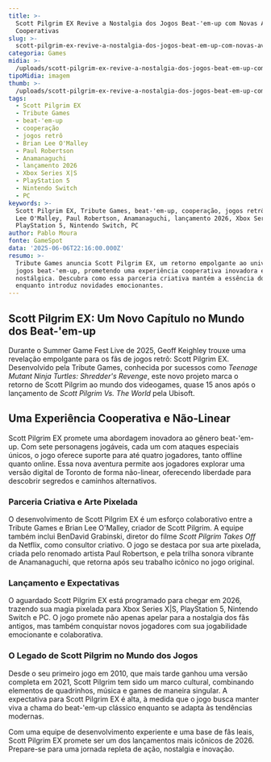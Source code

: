 ```yaml
---
title: >-
  Scott Pilgrim EX Revive a Nostalgia dos Jogos Beat-'em-up com Novas Aventuras
  Cooperativas
slug: >-
  scott-pilgrim-ex-revive-a-nostalgia-dos-jogos-beat-em-up-com-novas-aventuras-cooperativas
categoria: Games
midia: >-
  /uploads/scott-pilgrim-ex-revive-a-nostalgia-dos-jogos-beat-em-up-com-novas-aventuras-cooperativas-thumb.jpg
tipoMidia: imagem
thumb: >-
  /uploads/scott-pilgrim-ex-revive-a-nostalgia-dos-jogos-beat-em-up-com-novas-aventuras-cooperativas-thumb.jpg
tags:
  - Scott Pilgrim EX
  - Tribute Games
  - beat-'em-up
  - cooperação
  - jogos retrô
  - Brian Lee O'Malley
  - Paul Robertson
  - Anamanaguchi
  - lançamento 2026
  - Xbox Series X|S
  - PlayStation 5
  - Nintendo Switch
  - PC
keywords: >-
  Scott Pilgrim EX, Tribute Games, beat-'em-up, cooperação, jogos retrô, Brian
  Lee O'Malley, Paul Robertson, Anamanaguchi, lançamento 2026, Xbox Series X|S,
  PlayStation 5, Nintendo Switch, PC
author: Pablo Moura
fonte: GameSpot
data: '2025-06-06T22:16:00.000Z'
resumo: >-
  Tribute Games anuncia Scott Pilgrim EX, um retorno empolgante ao universo dos
  jogos beat-'em-up, prometendo uma experiência cooperativa inovadora e
  nostálgica. Descubra como essa parceria criativa mantém a essência do clássico
  enquanto introduz novidades emocionantes.
---
```


## Scott Pilgrim EX: Um Novo Capítulo no Mundo dos Beat-'em-up

Durante o Summer Game Fest Live de 2025, Geoff Keighley trouxe uma revelação empolgante para os fãs de jogos retrô: Scott Pilgrim EX. Desenvolvido pela Tribute Games, conhecida por sucessos como *Teenage Mutant Ninja Turtles: Shredder's Revenge*, este novo projeto marca o retorno de Scott Pilgrim ao mundo dos videogames, quase 15 anos após o lançamento de *Scott Pilgrim Vs. The World* pela Ubisoft.

## Uma Experiência Cooperativa e Não-Linear

Scott Pilgrim EX promete uma abordagem inovadora ao gênero beat-'em-up. Com sete personagens jogáveis, cada um com ataques especiais únicos, o jogo oferece suporte para até quatro jogadores, tanto offline quanto online. Essa nova aventura permite aos jogadores explorar uma versão digital de Toronto de forma não-linear, oferecendo liberdade para descobrir segredos e caminhos alternativos.

### Parceria Criativa e Arte Pixelada

O desenvolvimento de Scott Pilgrim EX é um esforço colaborativo entre a Tribute Games e Brian Lee O'Malley, criador de Scott Pilgrim. A equipe também inclui BenDavid Grabinski, diretor do filme *Scott Pilgrim Takes Off* da Netflix, como consultor criativo. O jogo se destaca por sua arte pixelada, criada pelo renomado artista Paul Robertson, e pela trilha sonora vibrante de Anamanaguchi, que retorna após seu trabalho icônico no jogo original.

### Lançamento e Expectativas

O aguardado Scott Pilgrim EX está programado para chegar em 2026, trazendo sua magia pixelada para Xbox Series X|S, PlayStation 5, Nintendo Switch e PC. O jogo promete não apenas apelar para a nostalgia dos fãs antigos, mas também conquistar novos jogadores com sua jogabilidade emocionante e colaborativa.

### O Legado de Scott Pilgrim no Mundo dos Jogos

Desde o seu primeiro jogo em 2010, que mais tarde ganhou uma versão completa em 2021, Scott Pilgrim tem sido um marco cultural, combinando elementos de quadrinhos, música e games de maneira singular. A expectativa para Scott Pilgrim EX é alta, à medida que o jogo busca manter viva a chama do beat-'em-up clássico enquanto se adapta às tendências modernas.

Com uma equipe de desenvolvimento experiente e uma base de fãs leais, Scott Pilgrim EX promete ser um dos lançamentos mais icônicos de 2026. Prepare-se para uma jornada repleta de ação, nostalgia e inovação.

